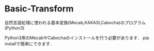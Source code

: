 # Basic-Transform
自然言語処理に使われる基本変換(Mecab,KAKASI,Cabocha)のプログラム(Python3)

Python3用のMecabやCabochaのインストールを行う必要があります．
pip installで簡単にできます．